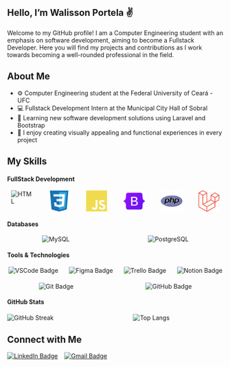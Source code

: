 ## Hello, I’m Walisson Portela ✌️

Welcome to my GitHub profile! I am a Computer Engineering student with an emphasis on software development, aiming to become a Fullstack Developer. Here you will find my projects and contributions as I work towards becoming a well-rounded professional in the field.

## About Me

- ⚙️ Computer Engineering student at the Federal University of Ceará - UFC
- 💻 Fullstack Development Intern at the Municipal City Hall of Sobral
- 🌱 Learning new software development solutions using Laravel and Bootstrap
- 🔭 I enjoy creating visually appealing and functional experiences in every project

## My Skills

#### FullStack Development

<div style="display: flex; justify-content: space-around; flex-wrap: wrap; gap: 20px;">
  <img alt="HTML" height="50" width="50" src="https://cdn.jsdelivr.net/gh/devicons/devicon@latest/icons/html5/html5-original.svg">
  <img alt="CSS" height="50" width="50" src="https://raw.githubusercontent.com/devicons/devicon/master/icons/css3/css3-original.svg">
  <img alt="JavaScript" height="50" width="50" src="https://raw.githubusercontent.com/devicons/devicon/master/icons/javascript/javascript-plain.svg">
  <img alt="Bootstrap" height="50" width="50" src="https://github.com/devicons/devicon/blob/master/icons/bootstrap/bootstrap-original.svg">
  <img alt="PHP" height="50" width="50" src="https://github.com/devicons/devicon/blob/master/icons/php/php-original.svg">
  <img alt="Laravel" height="50" width="50" src="https://github.com/devicons/devicon/blob/master/icons/laravel/laravel-original.svg">
</div>

#### Databases

<div style="display: flex; justify-content: space-around; flex-wrap: wrap; gap: 20px; margin-top: 10px;">
  <img alt="MySQL" src="https://img.shields.io/badge/MySQL-00000F?style=for-the-badge&logo=mysql&logoColor=white">
  <img alt="PostgreSQL" src="https://img.shields.io/badge/PostgreSQL-316192?style=for-the-badge&logo=postgresql&logoColor=white">
</div>

#### Tools & Technologies

<div style="display: flex; justify-content: space-around; flex-wrap: wrap; gap: 20px; margin-top: 10px;">
  <img src="https://img.shields.io/badge/VSCode-007ACC?style=for-the-badge&logo=visual-studio-code&logoColor=white" alt="VSCode Badge">
  <img src="https://img.shields.io/badge/Figma-F24E1E?style=for-the-badge&logo=figma&logoColor=white" alt="Figma Badge">
  <img src="https://img.shields.io/badge/Trello-0052CC?style=for-the-badge&logo=trello&logoColor=white" alt="Trello Badge">
  <img src="https://img.shields.io/badge/Notion-000000?style=for-the-badge&logo=notion&logoColor=white" alt="Notion Badge">
  <img src="https://img.shields.io/badge/Git-F05032?style=for-the-badge&logo=git&logoColor=white" alt="Git Badge">
  <img src="https://img.shields.io/badge/GitHub-100000?style=for-the-badge&logo=github&logoColor=white" alt="GitHub Badge">
</div>

#### GitHub Stats

<div style="display: flex; justify-content: space-around; margin-top: 20px;">
  <img src="https://streak-stats.demolab.com/?user=walissonportela&theme=transparent" alt="GitHub Streak" width="425" />
  <img src="https://github-readme-stats.vercel.app/api/top-langs/?username=walissonportela&layout=compact&theme=transparent" alt="Top Langs" width="305" />
</div>

## Connect with Me

<div style="display: flex; gap: 15px;">
  <a href="https://www.linkedin.com/in/walissonportela/" target="_blank">
    <img src="https://img.shields.io/badge/LinkedIn-0077B5?style=for-the-badge&logo=linkedin&logoColor=white" alt="LinkedIn Badge" />
  </a>
  <a href="mailto:walissonportela36@gmail.com">
    <img src="https://img.shields.io/badge/Gmail-D14836?style=for-the-badge&logo=gmail&logoColor=white" alt="Gmail Badge" />
  </a>
</div>
